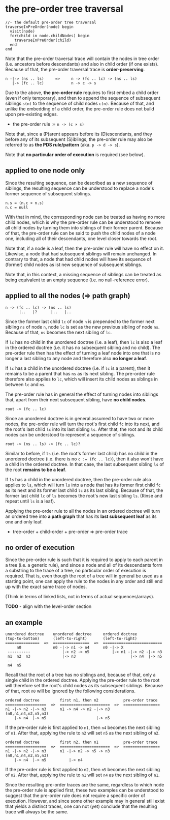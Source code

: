 
<!-- ======================================================================= -->
# the pre-order tree traversal

```
//- the default pre-order tree traversal
traverseInPreOrder(node) begin
  visit(node)
  for(child in node.childNodes) begin
    traverseInPreOrder(child)
  end
end
```

Note that the pre-order traversal trace will contain the nodes in tree order
(i.e. ancestors before descendants) and also in child order (if one exists).
Because of that, the pre-order traversal trace is **order-preserving**.

```
n -|-> (ns .. ls)     =>     n -> (fc .. lc) -> (ns .. ls)
   |-> (fc .. lc)            n -> c -> s
```

Due to the above, **the pre-order rule** requires to first embed a child order
(even if only temporary), and then to append the sequence of subsequent siblings
`s(n)` to the sequence of child nodes `c(n)`. Because of that, and unlike the
embedding of a child order, the pre-order rule does not build upon pre-existing
edges.

* the pre-order rule := `n -> (c × s)`

Note that, since a (P)arent appears before its (D)escendants, and they before
any of its subsequent (S)iblings, the pre-order rule may also be referred to
as **the PDS rule/pattern** (aka. `p -> d -> s`).

Note that **no particular order of execution** is required (see below).

<!-- ======================================================================= -->
## applied to one node only

Since the resulting sequence, can be described as a new sequence of siblings,
the resulting sequence can be understood to replace a node's former sequence
of subsequent siblings.

```
n.s = (n.c × n.s)
n.c = null
```

With that in mind, the corresponding node can be treated as having no more
child nodes, which is why the pre-order rule can be understood to remove all
child nodes by turning them into siblings of their former parent. Because of
that, the pre-order rule can be said to push the child nodes of a node one,
including all of their descendants, one level closer towards the root.

Note that, if a node is a leaf, then the pre-order rule will have no effect
on it. Likewise, a node that had subsequent siblings will remain unchanged.
In contrary to that, a node that had child nodes will have its sequence of
(former) child nodes as ist new sequence of subsequent siblings.

Note that, in this context, a missing sequence of siblings can be treated as
being equivalent to an empty sequence (i.e. no null-reference error).

<!-- ======================================================================= -->
## applied to all the nodes (=> path graph)

```
n -> (fc .. lc) -> (ns .. ls)
      |..   |?      |..   |..
```

Since the former last child `lc` of node `n` is prepended to the former next
sibling `ns` of node `n`, node `lc` is set as the new previous sibling of
node `ns`. Because of that, `ns` becomes the next sibling of `lc`.

If `lc` has no child in the unordered doctree (i.e. a leaf), then `lc` is also
a leaf in the ordered doctree (i.e. it has no subsequent sibling and no child).
The pre-order rule then has the effect of turning a leaf node into one that is
no longer a last sibling to any node and therefore also **no longer a leaf**.

If `lc` has a child in the unordered doctree (i.e. if `lc` is a parent), then
it remains to be a parent that has `ns` as its next sibling. The pre-order rule
therefore also applies to `lc`, which will insert its child nodes as siblings
in between `lc` and `ns`.

The pre-order rule has in general the effect of turning nodes into siblings
that, apart from their next subsequent sibling, have **no child nodes**.

```
root -> (fc .. lc)
```

Since an unordered doctree is in general assumed to have two or more nodes,
the pre-order rule will turn the root's first child `fc` into its next, and
the root's last child `lc` into its last sibling `ls`. After that, the root
and its child nodes can be understood to represent a sequence of siblings.

```
root -> (ns .. ls) -> (fc .. lc)?
```

Similar to before, if `ls` (i.e. the root's former last child) has no child
in the unordered doctree (i.e. there is no `c := (fc .. lc)`), then it also
won't have a child in the ordered doctree. In that case, the last subsequent
sibling `ls` of the root **remains to be a leaf**.

If `ls` has a child in the unordered doctree, then the pre-order rule also
applies to `ls`, which will turn `ls` into a node that has its former first
child `fc` as its next and its former last child `lc` as its last sibling.
Because of that, the former last child `lc` of `ls` becomes the root's new
last sibling `ls`. (Rinse and repeat until `ls` is a leaf).

Applying the pre-order rule to all the nodes in an ordered doctree will turn
an ordered tree into **a path graph** that has its **last subsequent leaf**
as its one and only leaf.

* tree-order + child-order + pre-order => pre-order trace

<!-- ======================================================================= -->
## no order of execution

Since the pre-order rule is such that it is required to apply to each parent
in a tree (i.e. a generic rule), and since a node and all of its descendants
form a substring to the trace of a tree, no particular order of execution is
required. That is, even though the root of a tree will in general be used as
a starting point, one can apply the rule to the nodes in any order and still
end up with the exact same trace of nodes.

(Think in terms of linked lists, not in terms of actual sequences/arrays).

**TODO** - align with the level-order section

<!-- ======================================================================= -->
## an example

```
unordered doctree    unordered doctree     ordered doctree
(top-to-bottom)      (left-to-right)       (left-to-right)
===============  =>  ================  =>  ==========================
     n0              n0 -|-> n1 -> n4      n0 -|-> X
 ----------              |-> n2 -> n5          |-> n1 -|-> n2 -|-> n3
 n1  n2  n3              |-> n3                        |-> n4  |-> n5
 --  --
 n4  n5
```

Recall that the root of a tree has no siblings and, because of that, only a
single child in the ordered doctree. Applying the pre-order rule to the root
will therefore set the root's child nodes as its subsequent siblings. Because
of that, root `n0` will be ignored by the following considerations.

```
ordered doctree         first n1, then n2           pre-order trace
==================  =>  ======================  =>  ================
n1 -|-> n2 -|-> n3      n1 -> n4 -> n2 -|-> n3      (n0,n1,n4,n2,n5,n3)
    |-> n4  |-> n5                      |-> n5
```

If the pre-order rule is first applied to `n1`, then `n4` becomes the next
sibling of `n1`. After that, applying the rule to `n2` will set `n5` as
the next sibling of `n2`.

```
ordered doctree         first n2, then n1           pre-order trace
==================  =>  ======================  =>  ================
n1 -|-> n2 -|-> n3      n1 -|-> n2 -> n5 -> n3      (n0,n1,n4,n2,n5,n3)
    |-> n4  |-> n5          |-> n4
```

If the pre-order rule is first applied to `n2`, then `n5` becomes the next
sibling of `n2`. After that, applying the rule to `n1` will set `n4` as the
next sibling of `n1`.

Since the resulting pre-order traces are the same, regardless to which node the
pre-order rule is applied first, these two examples can be understood to suggest
that the pre-order rule does not require a specific order of execution. However,
and since some other example may in general still exist that yields a distinct
traces, one can not (yet) conclude that the resulting trace will always be the
same.
